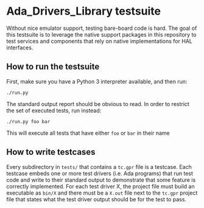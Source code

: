 Ada_Drivers_Library testsuite
=============================

Without nice emulator support, testing bare-board code is hard. The goal of
this testsuite is to leverage the native support packages in this repository to
test services and components that rely on native implementations for HAL
interfaces.


How to run the testsuite
------------------------

First, make sure you have a Python 3 interpreter available, and then run:

    ./run.py

The standard output report should be obvious to read. In order to restrict the
set of executed tests, run instead:

    ./run.py foo bar

This will execute all tests that have either ``foo`` or ``bar`` in their name


How to write testcases
----------------------

Every subdirectory in ``tests/`` that contains a ``tc.gpr`` file is a testcase.
Each testcase embeds one or more test drivers (i.e. Ada programs) that run test
code and write to their standard output to demonstrate that some feature is
correctly implemented. For each test driver X, the project file must build an
executable as ``bin/X`` and there must be a ``X.out`` file next to the
``tc.gpr`` project file that states what the test driver output should be for
the test to pass.
